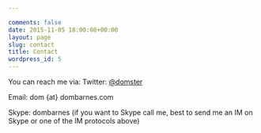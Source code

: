 ```yaml
---

comments: false
date: 2015-11-05 18:00:08+00:00
layout: page
slug: contact
title: Contact
wordpress_id: 5
---
```


You can reach me via:
Twitter: [@domster](https://twitter.com/home?status=@domster)

Email: dom {at} dombarnes.com

Skype: dombarnes (if you want to Skype call me, best to send me an IM on Skype or one of the IM protocols above)
